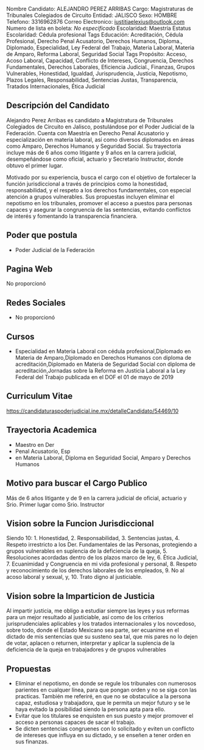 Nombre Candidato: ALEJANDRO PEREZ ARRIBAS
Cargo: Magistraturas de Tribunales Colegiados de Circuito
Entidad: JALISCO
Sexo: HOMBRE
Telefono: 3316962876
Correo Electronico: iustitiaelexius@outlook.com
Numero de lista en boleta: *No especificado*
Escolaridad: Maestría
Estatus Escolaridad: Cédula profesional
Tags Educación: Acreditación, Cédula Profesional, Derecho Penal Acusatorio, Derechos Humanos, Diploma., Diplomado, Especialidad, Ley Federal del Trabajo, Materia Laboral, Materia de Amparo, Reforma Laboral, Seguridad Social
Tags Propósito: Acceso, Acoso Laboral, Capacidad, Conflicto de Intereses, Congruencia, Derechos Fundamentales, Derechos Laborales, Eficiencia Judicial., Finanzas, Grupos Vulnerables, Honestidad, Igualdad, Jurisprudencia, Justicia, Nepotismo, Plazos Legales, Responsabilidad, Sentencias Justas, Transparencia, Tratados Internacionales, Ética Judicial


## Descripción del Candidato 

Alejandro Perez Arribas es candidato a Magistratura de Tribunales Colegiados de Circuito en Jalisco, postulándose por el Poder Judicial de la Federación. Cuenta con Maestría en Derecho Penal Acusatorio y especialización en materia laboral, así como diversos diplomados en áreas como Amparo, Derechos Humanos y Seguridad Social. Su trayectoria incluye más de 6 años como litigante y 9 años en la carrera judicial, desempeñándose como oficial, actuario y Secretario Instructor, donde obtuvo el primer lugar.

Motivado por su experiencia, busca el cargo con el objetivo de fortalecer la función jurisdiccional a través de principios como la honestidad, responsabilidad, y el respeto a los derechos fundamentales, con especial atención a grupos vulnerables. Sus propuestas incluyen eliminar el nepotismo en los tribunales, promover el acceso a puestos para personas capaces y asegurar la congruencia de las sentencias, evitando conflictos de interés y fomentando la transparencia financiera.


## Poder que postula

- Poder Judicial de la Federación


## Pagina Web

No proporcionó


## Redes Sociales

- No proporcionó


## Cursos

- Especialidad en Materia Laboral con cédula profesional,Diplomado en Materia de Amparo,Diplomado en Derechos Humanos con diploma de acreditación,Diplomado en Materia de Seguridad Social con diploma de acreditación,Jornadas sobre la Reforma en Justicia Laboral a la Ley Federal del Trabajo publicada en el DOF el 01 de mayo de 2019


## Curriculum Vitae

https://candidaturaspoderjudicial.ine.mx/detalleCandidato/54469/10


## Trayectoria Academica

- Maestro en Der
- Penal Acusatorio, Esp
- en Materia Laboral, Diploma en Seguridad Social, Amparo y Derechos Humanos


## Motivo para buscar el Cargo Publico

Más de 6 años litigante y de 9 en la carrera judicial de oficial, actuario y Srio. Primer lugar como Srio. Instructor


## Vision sobre la Funcion Jurisdiccional

Siendo 10: 1. Honestidad, 2. Responsabilidad, 3. Sentencias justas, 4. Respeto irrestricto a los Der. Fundamentales de las Personas, protegiendo a grupos vulnerables en suplencia de la deficiencia de la queja, 5. Resoluciones acordadas dentro de los plazos marco de ley, 6. Ética Judicial, 7. Ecuanimidad y Congruencia en mi vida profesional y personal, 8. Respeto y reconocimiento de los derechos laborales de los empleados, 9. No al acoso laboral y sexual, y, 10. Trato digno al justiciable.


## Vision sobre la Imparticion de Justicia

Al impartir justicia, me obligo a estudiar siempre las leyes y sus reformas para un mejor resultado al justiciable, así como de los criterios jurisprudenciales aplicables y los tratados internacionales y los novcedoso, sobre todo, donde el Estado Mexicano sea parte, ser ecuanime en el dictado de mis sentencias que su susteno sea tal, que mis pares no lo dejen de votar, aplacen o returnen, interpretar y aplicar la suplencia de la deficiencia de la queja en trabajadores y de grupos vulnerables


## Propuestas

- Eliminar el nepotismo, en donde se regule los tribunales con numerosos parientes en cualquer línea, para que pongan orden y no se siga con las practicas. También me referiré, en que no se obstaculice a la persona capaz, estudiosa y trabajadora, que le permita un mejor futuro y se le haya evitado la posibilidad siendo la persona apta para ello.
- Evitar que los titulares se enquisten en sus puesto y mejor promover el acceso a personas capaces de sacar el trabajo.
- Se dicten sentencias congruenes con lo solicitado y eviten un conflicto de intereses que influya en su dictado, y se enseñen a tener orden en sus finanzas.

